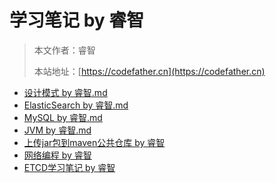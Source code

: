 # 学习笔记 by 睿智

> 本文作者：睿智
>
> 本站地址：[https://codefather.cn](https://codefather.cn)

- [设计模式 by 睿智.md ](设计模式%20by%20睿智.md)
- [ElasticSearch by 睿智.md](ElasticSearch%20by%20睿智.md)
- [MySQL by 睿智.md](MySQL%20by%20睿智.md)
- [JVM by 睿智.md](JVM%20by%20睿智.md)
- [上传jar包到maven公共仓库 by 睿智](上传jar包到maven公共仓库.md)
- [网络编程 by 睿智](网络编程.md)
- [ETCD学习笔记 by 睿智](Etcd学习笔记.md)



